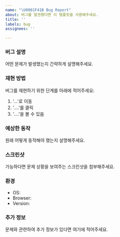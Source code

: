 ```yaml
---
name: "\U0001F41B Bug Report"
about: 버그를 발견했다면 이 템플릿을 사용해주세요.
title: ''
labels: bug
assignees: ''

---
```


### 버그 설명
어떤 문제가 발생했는지 간략하게 설명해주세요.

### 재현 방법
버그를 재현하기 위한 단계를 아래에 적어주세요:
1. '...'로 이동
2. '....'를 클릭
3. '....'을 볼 수 있음

### 예상한 동작
원래 어떻게 동작해야 했는지 설명해주세요.

### 스크린샷
가능하다면 문제 상황을 보여주는 스크린샷을 첨부해주세요.

### 환경
- OS:
- Browser:
- Version:

### 추가 정보
문제와 관련하여 추가 정보가 있다면 여기에 적어주세요.
